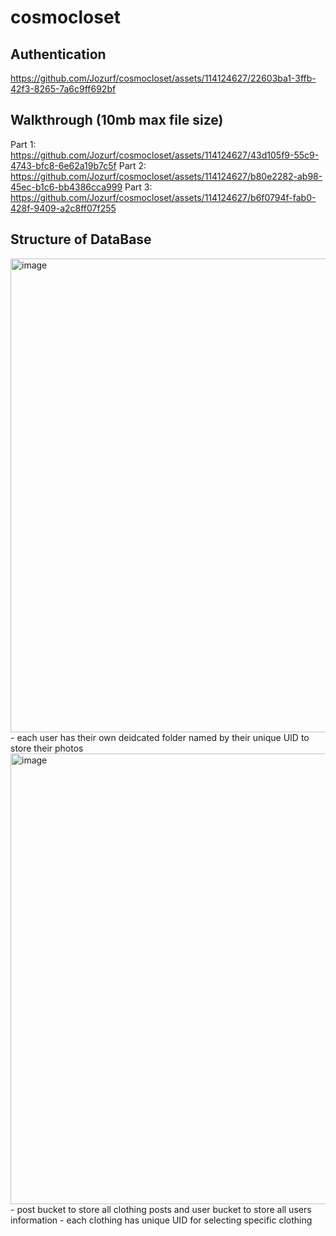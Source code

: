 # cosmocloset
## Authentication
https://github.com/Jozurf/cosmocloset/assets/114124627/22603ba1-3ffb-42f3-8265-7a6c9ff692bf
## Walkthrough (10mb max file size)
Part 1:  
https://github.com/Jozurf/cosmocloset/assets/114124627/43d105f9-55c9-4743-bfc8-6e62a19b7c5f
Part 2:  
https://github.com/Jozurf/cosmocloset/assets/114124627/b80e2282-ab98-45ec-b1c6-bb4386cca999
Part 3:  
https://github.com/Jozurf/cosmocloset/assets/114124627/b6f0794f-fab0-428f-9409-a2c8ff07f255
## Structure of DataBase
<img width="758" alt="image" src="https://github.com/Jozurf/cosmocloset/assets/114124627/c2a53514-0c83-4ace-aa45-5ac2674bd5b4">  
- each user has their own deidcated folder named by their unique UID to store their photos
<img width="721" alt="image" src="https://github.com/Jozurf/cosmocloset/assets/114124627/09b9a239-954c-4a01-b44d-f53c9c16c831">  
- post bucket to store all clothing posts and user bucket to store all users information  
- each clothing has unique UID for selecting specific clothing
